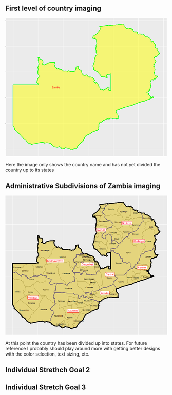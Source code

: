 ## First level of country imaging

![](zambia1.PNG)

Here the image only shows the country name and has not yet divided the country up to its states

## Administrative Subdivisions of Zambia imaging

![](zambia2.PNG)

At this point the country has been divided up into states. For future reference I probably should play around more with getting better designs with the color selection, text sizing, etc.

## Individual Strethch Goal 2


## Individual Stretch Goal 3




